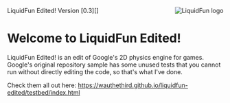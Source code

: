 <img src="liquidfun/Box2D/Documentation/Programmers-Guide/html/liquidfun-logo-square-small.png"
alt="LiquidFun logo" style="float:right;" />

LiquidFun Edited! Version [0.3][]

# Welcome to LiquidFun Edited!

LiquidFun Edited! is an edit of Google's 2D physics engine for games. Google's original repository sample has some unused tests that you cannot run without directly editing the code, so that's what I've done.

Check them all out here: https://wauthethird.github.io/liquidfun-edited/testbed/index.html

